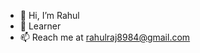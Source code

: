 - 👋 Hi, I’m Rahul
- 🌱 Learner
- 📫 Reach me at rahulraj8984@gmail.com


<!---
D9ODLE/D9ODLE is a ✨ special ✨ repository because its `README.md` (this file) appears on your GitHub profile.
You can click the Preview link to take a look at your changes.
--->
